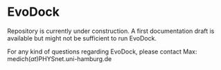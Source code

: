 # EvoDock
Repository is currently under construction.
A first documentation draft is available but might not be sufficient to run EvoDock.

For any kind of questions regarding EvoDock, please contact Max:
medich(_at_)PHYSnet.uni-hamburg.de
